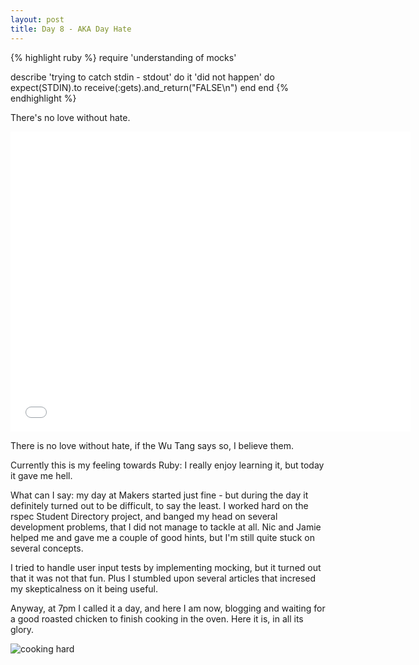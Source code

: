 ```yaml
---
layout: post
title: Day 8 - AKA Day Hate
---
```


{% highlight ruby %}
require 'understanding of mocks'

describe 'trying to catch stdin - stdout' do
  it 'did not happen' do
    expect(STDIN).to receive(:gets).and_return("FALSE\n")
  end
 end
{% endhighlight %}

There's no love without hate.

<iframe width="640" height="480" src="//www.youtube.com/embed/WcmGMggfgec" frameborder="0"> </iframe>



There is no love without hate, if the Wu Tang says so, I believe them.

Currently this is my feeling towards Ruby: I really enjoy learning it, but today it gave me hell.

What can I say: my day at Makers started just fine - but during the day it definitely turned out to be difficult, to say the least. I worked hard on the rspec Student Directory project, and banged my head on several development problems, that I did not manage to tackle at all. Nic and Jamie helped me and gave me a couple of good hints, but I'm still quite stuck on several concepts.

I tried to handle user input tests by implementing mocking, but it turned out that it was not that fun. Plus I stumbled upon several articles that incresed my skepticalness on it being useful. 

Anyway, at 7pm I called it a day, and here I am now, blogging and waiting for a good roasted chicken to finish cooking in the oven.
Here it is, in all its glory.

<img src="https://dl.dropboxusercontent.com/u/9315601/pollo.JPG" alt="cooking hard">